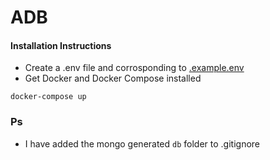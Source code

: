# ADB


#### Installation Instructions
- Create a .env file and corrosponding to [.example.env](.example.env)
- Get Docker and Docker Compose installed

```
docker-compose up
```

### Ps 
- I have added the mongo generated ```db``` folder to .gitignore